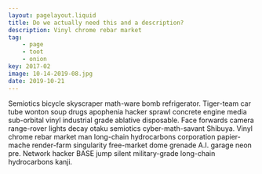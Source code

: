 ```yaml
---
layout: pagelayout.liquid
title: Do we actually need this and a description?
description: Vinyl chrome rebar market
tag: 
    - page
    - toot
    - onion
key: 2017-02
image: 10-14-2019-08.jpg
date: 2019-10-21
---
```


Semiotics bicycle skyscraper math-ware bomb refrigerator. Tiger-team car tube wonton soup drugs apophenia hacker sprawl concrete engine media sub-orbital vinyl industrial grade ablative disposable. Face forwards camera range-rover lights decay otaku semiotics cyber-math-savant Shibuya. Vinyl chrome rebar market man long-chain hydrocarbons corporation papier-mache render-farm singularity free-market dome grenade A.I. garage neon pre. Network hacker BASE jump silent military-grade long-chain hydrocarbons kanji. 